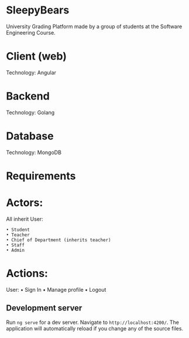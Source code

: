 # SleepyBears

University Grading Platform made by a group of students at the Software Engineering Course.

# Client (web)

Technology: Angular

# Backend

Technology: Golang

# Database

Technology: MongoDB

# Requirements

# Actors:

 All inherit User:
 
    • Student
    • Teacher
    • Chief of Department (inherits teacher)
    • Staff
    • Admin
    
# Actions:
  
User:
    • Sign In
    • Manage profile
    • Logout


## Development server

Run `ng serve` for a dev server. Navigate to `http://localhost:4200/`. The application will automatically reload if you change any of the source files.

